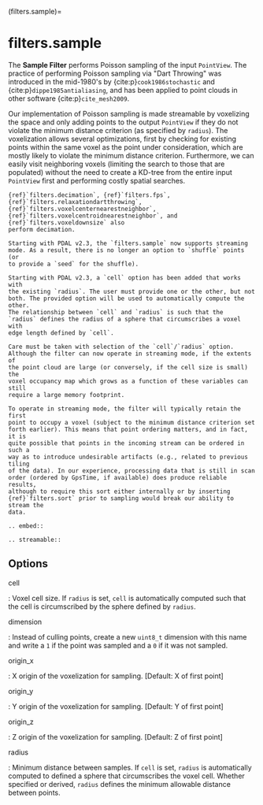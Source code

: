 (filters.sample)=

# filters.sample

The **Sample Filter** performs Poisson sampling of the input `PointView`. The
practice of performing Poisson sampling via "Dart Throwing" was introduced
in the mid-1980's by {cite:p}`cook1986stochastic` and {cite:p}`dippe1985antialiasing`, and has been applied to
point clouds in other software {cite:p}`cite_mesh2009`.

Our implementation of Poisson sampling is made streamable by voxelizing the
space and only adding points to the output `PointView` if they do not violate
the minimum distance criterion (as specified by `radius`). The voxelization
allows several optimizations, first by checking for existing points within the
same voxel as the point under consideration, which are mostly likely to
violate the minimum distance criterion. Furthermore, we can easily visit
neighboring voxels (limiting the search to those that are populated) without
the need to create a KD-tree from the entire input `PointView` first and
performing costly spatial searches.

```{seealso}
{ref}`filters.decimation`, {ref}`filters.fps`,
{ref}`filters.relaxationdartthrowing`,
{ref}`filters.voxelcenternearestneighbor`,
{ref}`filters.voxelcentroidnearestneighbor`, and {ref}`filters.voxeldownsize` also
perform decimation.
```

```{note}
Starting with PDAL v2.3, the `filters.sample` now supports streaming
mode. As a result, there is no longer an option to `shuffle` points (or
to provide a `seed` for the shuffle).
```

```{note}
Starting with PDAL v2.3, a `cell` option has been added that works with
the existing `radius`. The user must provide one or the other, but not
both. The provided option will be used to automatically compute the other.
The relationship between `cell` and `radius` is such that the
`radius` defines the radius of a sphere that circumscribes a voxel with
edge length defined by `cell`.
```

```{note}
Care must be taken with selection of the `cell`/`radius` option.
Although the filter can now operate in streaming mode, if the extents of
the point cloud are large (or conversely, if the cell size is small) the
voxel occupancy map which grows as a function of these variables can still
require a large memory footprint.
```

```{note}
To operate in streaming mode, the filter will typically retain the first
point to occupy a voxel (subject to the minimum distance criterion set
forth earlier). This means that point ordering matters, and in fact, it is
quite possible that points in the incoming stream can be ordered in such a
way as to introduce undesirable artifacts (e.g., related to previous tiling
of the data). In our experience, processing data that is still in scan
order (ordered by GpsTime, if available) does produce reliable results,
although to require this sort either internally or by inserting
{ref}`filters.sort` prior to sampling would break our ability to stream the
data.
```

```{eval-rst}
.. embed::
```

```{eval-rst}
.. streamable::
```

## Options

cell

: Voxel cell size. If `radius` is set, `cell` is automatically computed
  such that the cell is circumscribed by the sphere defined by `radius`.

dimension

: Instead of culling points, create a new `uint8_t` dimension with this name and
  write a `1` if the point was sampled and a `0` if it was not sampled.

origin_x

: X origin of the voxelization for sampling.  \[Default: X of first point\]

origin_y

: Y origin of the voxelization for sampling.  \[Default: Y of first point\]

origin_z

: Z origin of the voxelization for sampling.  \[Default: Z of first point\]

radius

: Minimum distance between samples. If `cell` is set, `radius` is
  automatically computed to defined a sphere that circumscribes the voxel cell.
  Whether specified or derived, `radius` defines the minimum allowable
  distance between points.

```{include} filter_opts.md
```
